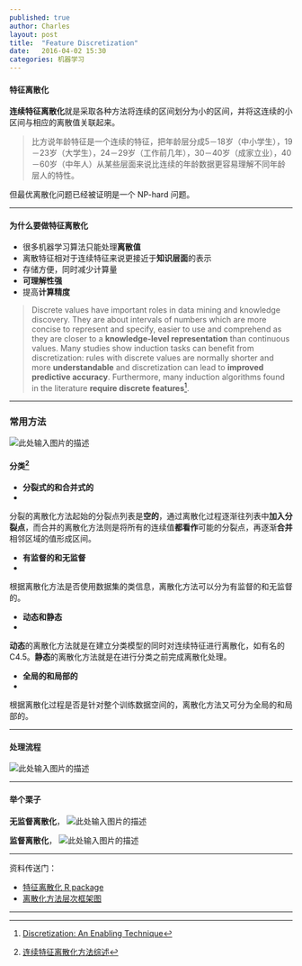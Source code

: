 ```yaml
---
published: true
author: Charles
layout: post
title:  "Feature Discretization"
date:   2016-04-02 15:30
categories: 机器学习
---
```


#### 特征离散化
**连续特征离散化**就是采取各种方法将连续的区间划分为小的区间，并将这连续的小区间与相应的离散值关联起来。

> 比方说年龄特征是一个连续的特征，把年龄层分成5－18岁（中小学生），19－23岁（大学生），24－29岁（工作前几年），30－40岁（成家立业），40－60岁（中年人）从某些层面来说比连续的年龄数据更容易理解不同年龄层人的特性。

但最优离散化问题已经被证明是一个 NP-hard 问题。


----------


#### 为什么要做特征离散化

 - 很多机器学习算法只能处理**离散值**
 - 离散特征相对于连续特征来说更接近于**知识层面**的表示
 - 存储方便，同时减少计算量
 - **可理解性强**
 - 提高**计算精度** 
 
> Discrete values have important roles in data mining and knowledge discovery. They are about intervals
of numbers which are more concise to represent and specify, easier to use and comprehend as they are closer to a **knowledge-level representation** than continuous values. Many studies show induction tasks can benefit from discretization: rules with discrete values are normally shorter and more **understandable** and discretization can lead to **improved predictive accuracy**. Furthermore, many induction algorithms found in the literature **require discrete features**[^1].


----------


### 常用方法
![此处输入图片的描述][1]

#### 分类[^2]
- **分裂式的和合并式的**
- 
分裂的离散化方法起始的分裂点列表是**空的**，通过离散化过程逐渐往列表中**加入分裂点**，而合并的离散化方法则是将所有的连续值**都看作**可能的分裂点，再逐渐**合并**相邻区域的值形成区间。

- **有监督的和无监督**
- 
根据离散化方法是否使用数据集的类信息，离散化方法可以分为有监督的和无监督的。

- **动态和静态**
- 
**动态**的离散化方法就是在建立分类模型的同时对连续特征进行离散化，如有名的 C4.5。**静态**的离散化方法就是在进行分类之前完成离散化处理。

- **全局的和局部的**
- 
根据离散化过程是否是针对整个训练数据空间的，离散化方法又可分为全局的和局部的。


----------


#### 处理流程

![此处输入图片的描述][2]


----------

#### 举个栗子
**无监督离散化**，
![此处输入图片的描述][3]

**监督离散化**，
![此处输入图片的描述][4]

----------

资料传送门：

- [特征离散化 R package](https://cran.r-project.org/web/packages/discretization/discretization.pdf)
- [离散化方法层次框架图](https://www.processon.com/diagraming/570791a1e4b0bf3d8ff9f82b)

----------


[^1]: [Discretization: An Enabling Technique](http://sci2s.ugr.es/keel/pdf/algorithm/articulo/liu1-2.pdf)
[^2]: [连续特征离散化方法综述](http://www.go-gddq.com/down/2012-03/12031520159066.pdf)

  [1]: http://7xjbdi.com1.z0.glb.clouddn.com/Feature%20Discretization1.png
  [2]: http://7xjbdi.com1.z0.glb.clouddn.com/2016-04-08_194451.png
  [3]: http://7xjbdi.com1.z0.glb.clouddn.com/binning.png?imageView2/2/w/500
  [4]: http://7xjbdi.com1.z0.glb.clouddn.com/entropy.png?imageView2/2/w/500